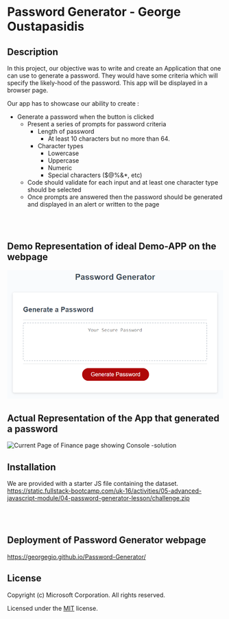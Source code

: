 # Password Generator - George Oustapasidis    


## Description

In this project, our objective was to write and create an Application that one can use to generate a password. They would have some criteria which will specify the likely-hood of the password. This app will be displayed in a browser page. 

Our app has to showcase our ability to create :

* Generate a password when the button is clicked
  * Present a series of prompts for password criteria
    * Length of password
      * At least 10 characters but no more than 64.
    * Character types
      * Lowercase
      * Uppercase
      * Numeric
      * Special characters ($@%&*, etc)
  * Code should validate for each input and at least one character type should be selected
  * Once prompts are answered then the password should be generated and displayed in an alert or written to the page

<br>
<br>

## Demo Representation of ideal Demo-APP on the webpage
![Screenshot of Target solution](./assets/05-javascript-challenge-demo.png)

## Actual Representation of the App that generated a password   
![Current Page of Finance page showing Console -solution](./images/georgegio.github.io_Console-Finances_.jpg)


## Installation
We are provided with a starter JS file containing the dataset.
https://static.fullstack-bootcamp.com/uk-16/activities/05-advanced-javascript-module/04-password-generator-lesson/challenge.zip   


<br>
<br>



## Deployment of Password Generator webpage
 
https://georgegio.github.io/Password-Generator/  


## License
Copyright (c) Microsoft Corporation. All rights reserved.

Licensed under the [MIT](./LICENSE) license.



